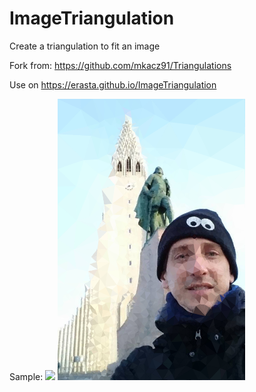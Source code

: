 # ImageTriangulation
Create a triangulation to fit an image

Fork from: https://github.com/mkacz91/Triangulations

Use on https://erasta.github.io/ImageTriangulation

Sample:
<img src="out/iceland-small.png"></img>
<img src="out/iceland2.png"></img>